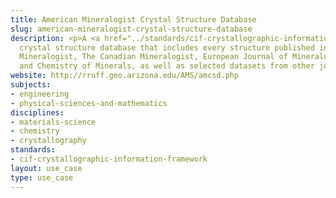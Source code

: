 ```yaml
---
title: American Mineralogist Crystal Structure Database
slug: american-mineralogist-crystal-structure-database
description: <p>A <a href="../standards/cif-crystallographic-information-framework.html">CIF</a>
  crystal structure database that includes every structure published in the American
  Mineralogist, The Canadian Mineralogist, European Journal of Mineralogy and Physics
  and Chemistry of Minerals, as well as selected datasets from other journals.</p>
website: http://rruff.geo.arizona.edu/AMS/amcsd.php
subjects:
- engineering
- physical-sciences-and-mathematics
disciplines:
- materials-science
- chemistry
- crystallography
standards:
- cif-crystallographic-information-framework
layout: use_case
type: use_case
---
```


